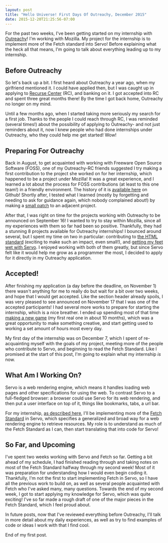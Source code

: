 ```yaml
---
layout: post
title: "Hello Universe! First Days Of Outreachy, December 2015"
date: 2015-12-20T21:25:56-07:00
---
```



For the past two weeks, I've been getting started on my internship with [Outreachy](https://www.gnome.org/outreachy/)! I'm working with Mozilla. My project for the internship is to implement more of the Fetch standard into Servo! Before explaining what the heck all that means, I'm going to talk about everything leading up to my internship.

## Before Outreachy ##

So let's back up a bit. I first heard about Outreachy a year ago, when my girlfriend mentioned it. I could have applied then, but I was caught up in applying to [Recurse Center](https://www.recurse.com/) (RC), and banking on it. I got accepted into RC and spent three great months there! By the time I got back home, Outreachy no longer on my mind.

Until a few months ago, when I started taking more seriously my search for a first job. Thanks to the people I could reach through RC, I was reminded (several times!) about the possibility of applying to Outreachy- and not just reminders about it, now I knew people who had done internships under Outreachy, who they could help me get started! Wow!

## Preparing For Outreachy ##

Back in August, to get acquainted with working with Freeware Open Source Software (FOSS), one of my Outreachy-RC friends suggested I try making a first contribution to the project she worked on for her internship, which happened to be a project under Mozilla! It was a great experience, and I learned a lot about the process for FOSS contributions (at least to this one team!) in a friendly environment. The history of it is [available here](https://github.com/mozilla/mozilla_ci_tools/pull/342) on Github! Shortly after, I tested what I learned (mostly by forgetting and needing to ask for guidance again, which nobody complained about!) by making a [small patch](https://github.com/mozilla/pulse_actions/pull/18) to an adjacent project.

After that, I was right on time for the projects working with Outreachy to be announced on September 16! I wanted to try to stay within Mozilla, since all my experiences with them so far had been so positive. Thankfully, they had a stunning 8 projects available for Outreachy internships! I bounced around several, but I spent my time on two in particular: contributing to [the HTML standard](https://github.com/whatwg/html/pull/282) (exciting to make such an impact, even small!), and [getting my feet wet with Servo](https://github.com/servo/servo/pull/8218). I enjoyed working with both of them greatly, but since Servo felt like it would help me grow as a programmer the most, I decided to apply for it directly in my Outreachy application.

## Accepted! ##

After finishing my application (a day before the deadline, on November 1) there wasn't anything for me to really do but wait for a bit over two weeks, and hope that I would get accepted. Like the section header already spoils, I was very pleased to see announced on November 17 that I was one of the accepted participants! I had several more works to prepare for starting the internship, which is a nice breather. I ended up spending most of that time [making a new game](http://www.glorioustrainwrecks.com/node/9928) (my first real one in about 10 months), which was a great opportunity to make something creative, and start getting used to working a set amount of hours most every day.

My first day of the internship was on December 7, which I spent of re-acquainting myself with the goals of my project, meeting more of the people who contribute to Servo, and beginning to read the Fetch Standard. Like I promised at the start of this post, I'm going to explain what my internship *is* now.

## What Am I Working On? ##

Servo is a web rendering engine, which means it handles loading web pages and other specifications for using the web. To contrast Servo to a full-fledged browser: a browser could use Servo for its web rendering, and then put a user interface on top of it, things like bookmarks, tabs, a url bar.

For my internship, [as described here](https://wiki.mozilla.org/Outreachy/2016/December_to_March#Servo:_Complete_implementation_of_Fetch_standard), I'll be implementing more of the [Fetch Standard](https://fetch.spec.whatwg.org/) in Servo, which specifies a generalized and broad way for a web rendering engine to retrieve resources. My role is to understand as much of the Fetch Standard as I can, then start translating that into code for Servo!

## So Far, and Upcoming ##

I've spent two weeks working with Servo and Fetch so far. Getting a bit ahead of my schedule, I had finished reading through and taking notes on most of the Fetch Standard halfway through my second week! Most of it was preparation for understanding how I would even begin coding it. Thankfully, I'm not the first to start implementing Fetch in Servo, so I have all the previous work to build on, as well as several people acquainted with Fetch who I've asked many, many questions. Towards the end of my second week, I got to start applying my knowledge for Servo, which was quite exciting! I've so far made a rough draft of one of the major pieces in the Fetch Standard, which I feel proud about.

In future posts, now that I've reviewed everything before Outreachy, I'll talk in more detail about my daily experiences, as well as try to find examples of code or ideas I work with that I find cool.

End of my first post.